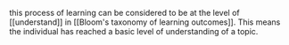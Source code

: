 this process of learning can be considered to be at the level of [[understand]] in [[Bloom's taxonomy of learning outcomes]]. This means the individual has reached a basic level of understanding of a topic.